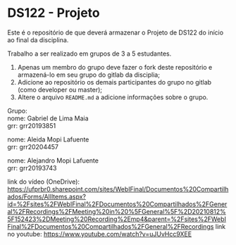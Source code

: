 # DS122 - Projeto

Este é o repositório de que deverá armazenar o Projeto de DS122 do início ao final da disciplina.

Trabalho a ser realizado em grupos de 3 a 5 estudantes.

1. Apenas um membro do grupo deve fazer o fork deste repositório e armazená-lo em seu grupo do gitlab da disciplia;
2. Adicione ao repositório os demais participantes do grupo no gitlab (como developer ou master);
3. Altere o arquivo `README.md` a adicione informações sobre o grupo.

Grupo:
<br>
nome: Gabriel de Lima Maia
<br>
grr: grr20193851

nome: Aleida Mopi Lafuente
<br>
grr: grr20204457

nome: Alejandro Mopi Lafuente
<br>
grr: grr20193743

link do vídeo (OneDrive): https://ufprbr0.sharepoint.com/sites/WebIFinal/Documentos%20Compartilhados/Forms/AllItems.aspx?id=%2Fsites%2FWebIFinal%2FDocumentos%20Compartilhados%2FGeneral%2FRecordings%2FMeeting%20in%20%5FGeneral%5F%2D20210812%5F152423%2DMeeting%20Recording%2Emp4&parent=%2Fsites%2FWebIFinal%2FDocumentos%20Compartilhados%2FGeneral%2FRecordings
link no youtube: https://www.youtube.com/watch?v=uJUvHcc9XEE
